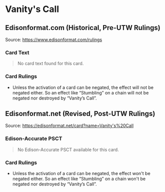 # Vanity's Call

## Edisonformat.com (Historical, Pre-UTW Rulings)

Source: https://www.edisonformat.com/rulings

### Card Text

> No card text found for this card.

### Card Rulings

*   Unless the activation of a card can be negated, the effect will not be negated either. So an effect like “Stumbling” on a chain will not be negated nor destroyed by “Vanity’s Call”.

## Edisonformat.net (Revised, Post-UTW Rulings)

Source: https://edisonformat.net/card?name=Vanity's%20Call

### Edison-Accurate PSCT

> No Edison-Accurate PSCT available for this card.

### Card Rulings

*   Unless the activation of a card can be negated, the effect won't be negated either. So an effect like “Stumbling” on a chain won't be negated nor destroyed by “Vanity’s Call”.
            